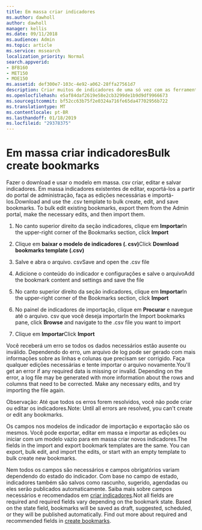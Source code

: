 ```yaml
---
title: Em massa criar indicadores
ms.author: dawholl
author: dawholl
manager: kellis
ms.date: 09/11/2018
ms.audience: Admin
ms.topic: article
ms.service: mssearch
localization_priority: Normal
search.appverid:
- BFB160
- MET150
- MOE150
ms.assetid: def300e7-103c-4e92-a062-28ffa27561d7
description: Criar muitos de indicadores de uma só vez com as ferramentas de importação para o portal de administração de pesquisa da Microsoft
ms.openlocfilehash: e5af84daf2619e58e2cb3299de1b9d9df9966673
ms.sourcegitcommit: bf52cc63b75f2e0324a716fe65da47702956b722
ms.translationtype: MT
ms.contentlocale: pt-BR
ms.lasthandoff: 01/18/2019
ms.locfileid: "29378375"
---
```

# <a name="bulk-create-bookmarks"></a><span data-ttu-id="d614e-103">Em massa criar indicadores</span><span class="sxs-lookup"><span data-stu-id="d614e-103">Bulk create bookmarks</span></span>

<span data-ttu-id="d614e-p101">Fazer o download e usar o modelo em massa. csv criar, editar e salvar indicadores. Em massa indicadores existentes de editar, exportá-los a partir do portal de administração, faça as edições necessárias e importá-los.</span><span class="sxs-lookup"><span data-stu-id="d614e-p101">Download and use the .csv template to bulk create, edit, and save bookmarks. To bulk edit existing bookmarks, export them from the Admin portal, make the necessary edits, and then import them.</span></span>
  
1. <span data-ttu-id="d614e-106">No canto superior direito da seção indicadores, clique em **Importar**</span><span class="sxs-lookup"><span data-stu-id="d614e-106">In the upper-right corner of the Bookmarks section, click **Import**</span></span>
    
2. <span data-ttu-id="d614e-107">Clique em **baixar o modelo de indicadores (. csv)**</span><span class="sxs-lookup"><span data-stu-id="d614e-107">Click **Download bookmarks template (.csv)**</span></span>
    
3. <span data-ttu-id="d614e-108">Salve e abra o arquivo. csv</span><span class="sxs-lookup"><span data-stu-id="d614e-108">Save and open the .csv file</span></span>
    
4. <span data-ttu-id="d614e-109">Adicione o conteúdo do indicador e configurações e salve o arquivo</span><span class="sxs-lookup"><span data-stu-id="d614e-109">Add the bookmark content and settings and save the file</span></span>
    
5. <span data-ttu-id="d614e-110">No canto superior direito da seção indicadores, clique em **Importar**</span><span class="sxs-lookup"><span data-stu-id="d614e-110">In the upper-right corner of the Bookmarks section, click **Import**</span></span>
    
6. <span data-ttu-id="d614e-111">No painel de indicadores de importação, clique em **Procurar** e navegue até o arquivo. csv que você deseja importar</span><span class="sxs-lookup"><span data-stu-id="d614e-111">In the Import bookmarks pane, click **Browse** and navigate to the .csv file you want to import</span></span> 
    
7. <span data-ttu-id="d614e-112">Clique em **Importar**</span><span class="sxs-lookup"><span data-stu-id="d614e-112">Click **Import**</span></span>
    
<span data-ttu-id="d614e-p102">Você receberá um erro se todos os dados necessários estão ausente ou inválido. Dependendo do erro, um arquivo de log pode ser gerado com mais informações sobre as linhas e colunas que precisam ser corrigido. Faça qualquer edições necessárias e tente importar o arquivo novamente.</span><span class="sxs-lookup"><span data-stu-id="d614e-p102">You'll get an error if any required data is missing or invalid. Depending on the error, a log file may be generated with more information about the rows and columns that need to be corrected. Make any necessary edits, and try importing the file again.</span></span>
  
<span data-ttu-id="d614e-116">Observação: Até que todos os erros forem resolvidos, você não pode criar ou editar os indicadores.</span><span class="sxs-lookup"><span data-stu-id="d614e-116">Note: Until all errors are resolved, you can't create or edit any bookmarks.</span></span>
  
<span data-ttu-id="d614e-p103">Os campos nos modelos de indicador de importação e exportação são os mesmos. Você pode exportar, editar em massa e importar as edições ou iniciar com um modelo vazio para em massa criar novos indicadores.</span><span class="sxs-lookup"><span data-stu-id="d614e-p103">The fields in the import and export bookmark templates are the same. You can export, bulk edit, and import the edits, or start with an empty template to bulk create new bookmarks.</span></span>
  
<span data-ttu-id="d614e-p104">Nem todos os campos são necessários e campos obrigatórios variam dependendo do estado do indicador. Com base no campo de estado, indicadores também são salvos como rascunho, sugerido, agendadas ou eles serão publicados automaticamente. Saiba mais sobre campos necessários e recomendados em [criar indicadores](create-bookmarks.md).</span><span class="sxs-lookup"><span data-stu-id="d614e-p104">Not all fields are required and required fields vary depending on the bookmark state. Based on the state field, bookmarks will be saved as draft, suggested, scheduled, or they will be published automatically. Find out more about required and recommended fields in [create bookmarks](create-bookmarks.md).</span></span>

  

